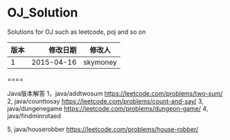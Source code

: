 # OJ_Solution
Solutions for OJ such as leetcode, poj and so on

版本|修改日期|修改人|
---|---:|---
1|2015-04-16|skymoney

====

Java版本解答
1，java/addtwosum
    https://leetcode.com/problems/two-sum/
2, java/counttosay
    https://leetcode.com/problems/count-and-say/
3, java/dungenegame
    https://leetcode.com/problems/dungeon-game/
4, java/findminrotaed
    
5, java/houserobber
    https://leetcode.com/problems/house-robber/

